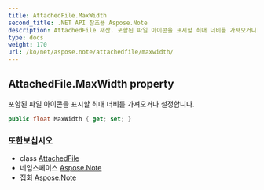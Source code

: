```yaml
---
title: AttachedFile.MaxWidth
second_title: .NET API 참조용 Aspose.Note
description: AttachedFile 재산. 포함된 파일 아이콘을 표시할 최대 너비를 가져오거나 설정합니다.
type: docs
weight: 170
url: /ko/net/aspose.note/attachedfile/maxwidth/
---
```

## AttachedFile.MaxWidth property

포함된 파일 아이콘을 표시할 최대 너비를 가져오거나 설정합니다.

```csharp
public float MaxWidth { get; set; }
```

### 또한보십시오

* class [AttachedFile](../)
* 네임스페이스 [Aspose.Note](../../attachedfile/)
* 집회 [Aspose.Note](../../../)



